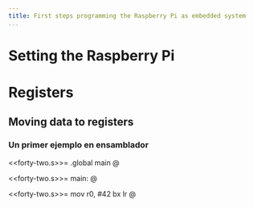 ```yaml
---
title: First steps programming the Raspberry Pi as embedded system
...
```


# Setting the Raspberry Pi

# Registers

## Moving data to registers

### Un primer ejemplo en ensamblador

<script src="http://gist-it.appspot.com/https://github.com/ghsalazar/dsp-raspberrypi/raw/main/examples/forty-two.s"></script>

<<forty-two.s>>=
.global main
@

<<forty-two.s>>=
main:
@

<<forty-two.s>>=
    mov r0, #42
    bx lr
@

